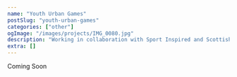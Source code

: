 ```yaml
---
name: "Youth Urban Games"
postSlug: "youth-urban-games"
categories: ["other"]
ogImage: "/images/projects/IMG_0080.jpg"
description: "Working in collaboration with Sport Inspired and Scottish Canals charities the Youth Urban Games was a fantastic success. The project was to design, develop, and project manage the parkour side of the event. This involved developing the formats, designing the course, recruiting athletes, marketing and securing participants, and managing everything on the day."
extra: []
---
```


Coming Soon
